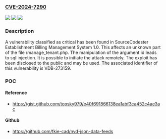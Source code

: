 ### [CVE-2024-7290](https://cve.mitre.org/cgi-bin/cvename.cgi?name=CVE-2024-7290)
![](https://img.shields.io/static/v1?label=Product&message=Establishment%20Billing%20Management%20System&color=blue)
![](https://img.shields.io/static/v1?label=Version&message=%3D%201.0%20&color=brighgreen)
![](https://img.shields.io/static/v1?label=Vulnerability&message=CWE-89%20SQL%20Injection&color=brighgreen)

### Description

A vulnerability classified as critical has been found in SourceCodester Establishment Billing Management System 1.0. This affects an unknown part of the file /manage_tenant.php. The manipulation of the argument id leads to sql injection. It is possible to initiate the attack remotely. The exploit has been disclosed to the public and may be used. The associated identifier of this vulnerability is VDB-273159.

### POC

#### Reference
- https://gist.github.com/topsky979/e40f691866138ea1abf3ca452c4ae3ac

#### Github
- https://github.com/fkie-cad/nvd-json-data-feeds

